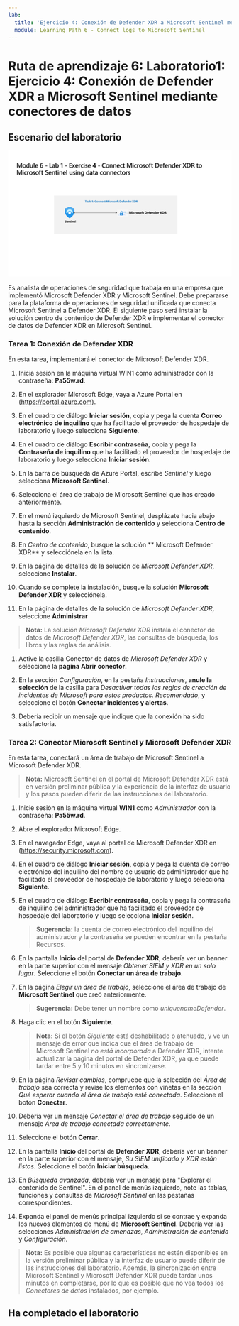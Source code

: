 ```yaml
---
lab:
  title: 'Ejercicio 4: Conexión de Defender XDR a Microsoft Sentinel mediante conectores de datos'
  module: Learning Path 6 - Connect logs to Microsoft Sentinel
---
```


# Ruta de aprendizaje 6: Laboratorio1: Ejercicio 4: Conexión de Defender XDR a Microsoft Sentinel mediante conectores de datos

## Escenario del laboratorio

![Introducción al laboratorio.](../Media/SC-200-Lab_Diagrams_Mod6_L1_Ex4.png)

Es analista de operaciones de seguridad que trabaja en una empresa que implementó Microsoft Defender XDR y Microsoft Sentinel. Debe prepararse para la plataforma de operaciones de seguridad unificada que conecta Microsoft Sentinel a Defender XDR. El siguiente paso será instalar la solución centro de contenido de Defender XDR e implementar el conector de datos de Defender XDR en Microsoft Sentinel.

### Tarea 1: Conexión de Defender XDR

En esta tarea, implementará el conector de Microsoft Defender XDR.

1. Inicia sesión en la máquina virtual WIN1 como administrador con la contraseña: **Pa55w.rd**.  

1. En el explorador Microsoft Edge, vaya a Azure Portal en (<https://portal.azure.com>).

1. En el cuadro de diálogo **Iniciar sesión**, copia y pega la cuenta **Correo electrónico de inquilino** que ha facilitado el proveedor de hospedaje de laboratorio y luego selecciona **Siguiente**.

1. En el cuadro de diálogo **Escribir contraseña**, copia y pega la **Contraseña de inquilino** que ha facilitado el proveedor de hospedaje de laboratorio y luego selecciona **Iniciar sesión**.

1. En la barra de búsqueda de Azure Portal, escribe *Sentinel* y luego selecciona **Microsoft Sentinel**.

1. Selecciona el área de trabajo de Microsoft Sentinel que has creado anteriormente.

1. En el menú izquierdo de Microsoft Sentinel, desplázate hacia abajo hasta la sección **Administración de contenido** y selecciona **Centro de contenido**.

1. En *Centro de contenido*, busque la solución ** Microsoft Defender XDR** y selecciónela en la lista.

1. En la página de detalles de la solución de *Microsoft Defender XDR*, seleccione **Instalar**.

1. Cuando se complete la instalación, busque la solución **Microsoft Defender XDR** y selecciónela.

1. En la página de detalles de la solución de *Microsoft Defender XDR*, seleccione **Administrar**

>**Nota:** La solución *Microsoft Defender XDR* instala el conector de datos de *Microsoft Defender XDR*, las consultas de búsqueda, los libros y las reglas de análisis.

1. Active la casilla Conector de datos de *Microsoft Defender XDR* y seleccione la **página Abrir conector**.

1. En la sección *Configuración*, en la pestaña *Instrucciones*, **anule la selección** de la casilla para *Desactivar todas las reglas de creación de incidentes de Microsoft para estos productos. Recomendado*, y seleccione el botón **Conectar incidentes y alertas**.

1. Debería recibir un mensaje que indique que la conexión ha sido satisfactoria.

### Tarea 2: Conectar Microsoft Sentinel y Microsoft Defender XDR

En esta tarea, conectará un área de trabajo de Microsoft Sentinel a Microsoft Defender XDR.

>**Nota:** Microsoft Sentinel en el portal de Microsoft Defender XDR está en versión preliminar pública y la experiencia de la interfaz de usuario y los pasos pueden diferir de las instrucciones del laboratorio.

1. Inicie sesión en la máquina virtual **WIN1** como *Administrador* con la contraseña: **Pa55w.rd**.  

1. Abre el explorador Microsoft Edge.

1. En el navegador Edge, vaya al portal de Microsoft Defender XDR en (https://security.microsoft.com).

1. En el cuadro de diálogo **Iniciar sesión**, copia y pega la cuenta de correo electrónico del inquilino del nombre de usuario de administrador que ha facilitado el proveedor de hospedaje de laboratorio y luego selecciona **Siguiente**.

1. En el cuadro de diálogo **Escribir contraseña**, copia y pega la contraseña de inquilino del administrador que ha facilitado el proveedor de hospedaje del laboratorio y luego selecciona **Iniciar sesión**.

    >**Sugerencia:** la cuenta de correo electrónico del inquilino del administrador y la contraseña se pueden encontrar en la pestaña Recursos.

1. En la pantalla **Inicio** del portal de **Defender XDR**, debería ver un banner en la parte superior con el mensaje *Obtener SIEM y XDR en un solo lugar*. Seleccione el botón **Conectar un área de trabajo**.

1. En la página *Elegir un área de trabajo*, seleccione el área de trabajo de **Microsoft Sentinel** que creó anteriormente.

    >**Sugerencia:** Debe tener un nombre como *uniquenameDefender*.

1. Haga clic en el botón **Siguiente**.

    >**Nota:** Si el botón *Siguiente* está deshabilitado o atenuado, y ve un mensaje de error que indica que el área de trabajo de Microsoft Sentinel *no está incorporada* a Defender XDR, intente actualizar la página del portal de Defender XDR, ya que puede tardar entre 5 y 10 minutos en sincronizarse.

1. En la página *Revisar cambios*, compruebe que la selección del *Área de trabajo* sea correcta y revise los elementos con viñetas en la sección *Qué esperar cuando el área de trabajo esté conectada*. Seleccione el botón **Conectar**.

1. Debería ver un mensaje *Conectar el área de trabajo* seguido de un mensaje *Área de trabajo conectada correctamente*.

1. Seleccione el botón **Cerrar**. 

1. En la pantalla **Inicio** del portal de **Defender XDR**, debería ver un banner en la parte superior con el mensaje, *Su SIEM unificado y XDR están listos*. Seleccione el botón **Iniciar búsqueda**.

1. En *Búsqueda avanzada*, debería ver un mensaje para "Explorar el contenido de Sentinel". En el panel de menús izquierdo, note las tablas, funciones y consultas de *Microsoft Sentinel* en las pestañas correspondientes.

1. Expanda el panel de menús principal izquierdo si se contrae y expanda los nuevos elementos de menú de **Microsoft Sentinel**. Debería ver las selecciones *Administración de amenazas*, *Administración de contenido* y *Configuración*.

 >**Nota:** Es posible que algunas características no estén disponibles en la versión preliminar pública y la interfaz de usuario puede diferir de las instrucciones del laboratorio. Además, la sincronización entre Microsoft Sentinel y Microsoft Defender XDR puede tardar unos minutos en completarse, por lo que es posible que no vea todos los *Conectores de datos* instalados, por ejemplo.

## Ha completado el laboratorio
